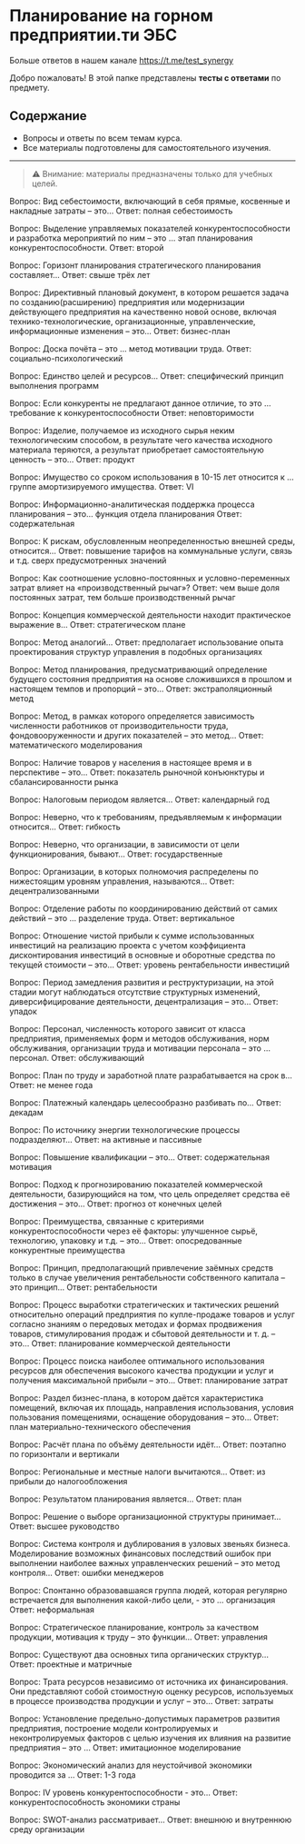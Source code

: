 # Планирование на горном предприятии.ти ЭБС

Больше ответов в нашем канале https://t.me/test_synergy

Добро пожаловать! В этой папке представлены **тесты с ответами** по предмету.

## Содержание
- Вопросы и ответы по всем темам курса.
- Все материалы подготовлены для самостоятельного изучения.

---

> ⚠️ Внимание: материалы предназначены только для учебных целей.

Вопрос:
Вид себестоимости, включающий в себя прямые, косвенные и накладные затраты – это…
Ответ:
полная себестоимость


Вопрос:
Выделение управляемых показателей конкурентоспособности и разработка мероприятий по ним – это … этап планирования конкурентоспособности.
Ответ:
второй


Вопрос:
Горизонт планирования стратегического планирования составляет…
Ответ:
свыше трёх лет


Вопрос:
Директивный плановый документ, в котором решается задача по созданию(расширению) предприятия или модернизации действующего предприятия на качественно новой основе, включая технико-технологические, организационные, управленческие, информационные изменения – это…
Ответ:
бизнес-план


Вопрос:
Доска почёта – это … метод мотивации труда.
Ответ:
социально-психологический


Вопрос:
Единство целей и ресурсов…
Ответ:
специфический принцип выполнения программ


Вопрос:
Если конкуренты не предлагают данное отличие, то это … требование к конкурентоспособности
Ответ:
неповторимости


Вопрос:
Изделие, получаемое из исходного сырья неким технологическим способом, в результате чего качества исходного материала теряются, а результат приобретает самостоятельную ценность – это…
Ответ:
продукт


Вопрос:
Имущество со сроком использования в 10-15 лет относится к … группе амортизируемого имущества.
Ответ:
VI


Вопрос:
Информационно-аналитическая поддержка процесса планирования – это… функция отдела планирования
Ответ:
содержательная


Вопрос:
К рискам, обусловленным неопределенностью внешней среды, относится…
Ответ:
повышение тарифов на коммунальные услуги, связь и т.д. сверх предусмотренных значений


Вопрос:
Как соотношение условно-постоянных и условно-переменных затрат влияет на «производственный рычаг»?
Ответ:
чем выше доля постоянных затрат, тем больше производственный рычаг


Вопрос:
Концепция коммерческой деятельности находит практическое выражение в…
Ответ:
стратегическом плане


Вопрос:
Метод аналогий…
Ответ:
предполагает использование опыта проектирования структур управления в подобных организациях


Вопрос:
Метод планирования, предусматривающий определение будущего состояния предприятия на основе сложившихся в прошлом и настоящем темпов и пропорций – это…
Ответ:
экстраполяционный метод


Вопрос:
Метод, в рамках которого определяется зависимость численности работников от производительности труда, фондовооруженности и других показателей – это метод…
Ответ:
математического моделирования


Вопрос:
Наличие товаров у населения в настоящее время и в перспективе – это…
Ответ:
показатель рыночной конъюнктуры и сбалансированности рынка


Вопрос:
Налоговым периодом является…
Ответ:
календарный год


Вопрос:
Неверно, что к требованиям, предъявляемым к информации относится…
Ответ:
гибкость


Вопрос:
Неверно, что организации, в зависимости от цели функционирования, бывают…
Ответ:
государственные


Вопрос:
Организации, в которых полномочия распределены по нижестоящим уровням управления, называются…
Ответ:
децентрализованными


Вопрос:
Отделение работы по координированию действий от самих действий – это … разделение труда.
Ответ:
вертикальное


Вопрос:
Отношение чистой прибыли к сумме использованных инвестиций на реализацию проекта с учетом коэффициента дисконтирования инвестиций в основные и оборотные средства по текущей стоимости – это…
Ответ:
уровень рентабельности инвестиций


Вопрос:
Период замедления развития и реструктуризации, на этой стадии могут наблюдаться отсутствие структурных изменений, диверсифицирование деятельности, децентрализация – это…
Ответ:
упадок


Вопрос:
Персонал, численность которого зависит от класса предприятия, применяемых форм и методов обслуживания, норм обслуживания, организации труда и мотивации персонала – это … персонал.
Ответ:
обслуживающий


Вопрос:
План по труду и заработной плате разрабатывается на срок в…
Ответ:
не менее года


Вопрос:
Платежный календарь целесообразно разбивать по…
Ответ:
декадам


Вопрос:
По источнику энергии технологические процессы подразделяют…
Ответ:
на активные и пассивные


Вопрос:
Повышение квалификации – это…
Ответ:
содержательная мотивация


Вопрос:
Подход к прогнозированию показателей коммерческой деятельности, базирующийся на том, что цель определяет средства её достижения – это…
Ответ:
прогноз от конечных целей


Вопрос:
Преимущества, связанные с критериями конкурентоспособности через её факторы: улучшенное сырьё, технологию, упаковку и т.д. – это...
Ответ:
опосредованные конкурентные преимущества


Вопрос:
Принцип, предполагающий привлечение заёмных средств только в случае увеличения рентабельности собственного капитала – это принцип…
Ответ:
рентабельности


Вопрос:
Процесс выработки стратегических и тактических решений относительно операций предприятия по купле-продаже товаров и услуг согласно знаниям о передовых методах и формах продвижения товаров, стимулирования продаж и сбытовой деятельности и т. д. – это…
Ответ:
планирование коммерческой деятельности


Вопрос:
Процесс поиска наиболее оптимального использования ресурсов для обеспечения высокого качества продукции и услуг и получения максимальной прибыли – это…
Ответ:
планирование затрат


Вопрос:
Раздел бизнес-плана, в котором даётся характеристика помещений, включая их площадь, направления использования, условия пользования помещениями, оснащение оборудования – это…
Ответ:
план материально-технического обеспечения


Вопрос:
Расчёт плана по объёму деятельности идёт…
Ответ:
поэтапно по горизонтали и вертикали


Вопрос:
Региональные и местные налоги вычитаются…
Ответ:
из прибыли до налогообложения


Вопрос:
Результатом планирования является…
Ответ:
план


Вопрос:
Решение о выборе организационной структуры принимает…
Ответ:
высшее руководство


Вопрос:
Система контроля и дублирования в узловых звеньях бизнеса. Моделирование возможных финансовых последствий ошибок при выполнении наиболее важных управленческих решений – это метод контроля…
Ответ:
ошибки менеджеров


Вопрос:
Спонтанно образовавшаяся группа людей, которая регулярно встречается для выполнения какой-либо цели, - это … организация
Ответ:
неформальная


Вопрос:
Стратегическое планирование, контроль за качеством продукции, мотивация к труду – это функции…
Ответ:
управления


Вопрос:
Существуют два основных типа органических структур…
Ответ:
проектные и матричные


Вопрос:
Трата ресурсов независимо от источника их финансирования. Они представляют собой стоимостную оценку ресурсов, используемых в процессе производства продукции и услуг – это…
Ответ:
затраты


Вопрос:
Установление предельно-допустимых параметров развития предприятия, построение модели контролируемых и неконтролируемых факторов с целью изучения их влияния на развитие предприятия – это …
Ответ:
имитационное моделирование


Вопрос:
Экономический анализ для неустойчивой экономики проводится за …
Ответ:
1-3 года


Вопрос:
IV уровень конкурентоспособности - это…
Ответ:
конкурентоспособность экономики страны


Вопрос:
SWOT-анализ рассматривает…
Ответ:
внешнюю и внутреннюю среду организации

